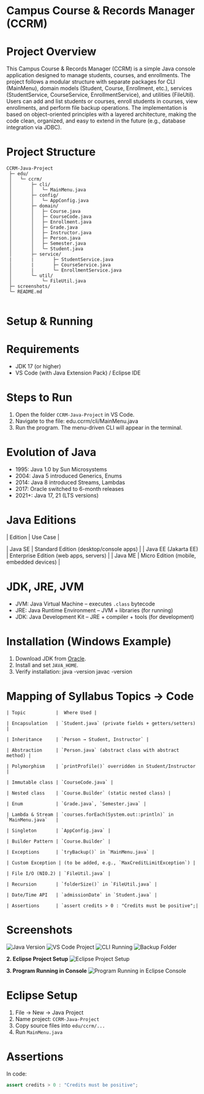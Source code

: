 # Campus Course & Records Manager (CCRM)

# Project Overview
This Campus Course & Records Manager (CCRM) is a simple Java console application designed to manage students, courses, and enrollments. The project follows a modular structure with separate packages for CLI (MainMenu), domain models (Student, Course, Enrollment, etc.), services (StudentService, CourseService, EnrollmentService), and utilities (FileUtil). Users can add and list students or courses, enroll students in courses, view enrollments, and perform file backup operations. The implementation is based on object-oriented principles with a layered architecture, making the code clean, organized, and easy to extend in the future (e.g., database integration via JDBC).


# Project Structure

```
CCRM-Java-Project
 ├─ edu/
 │   └─ ccrm/
 │       ├─ cli/
 │       │   └─ MainMenu.java
 │       ├─ config/
 │       │   └─ AppConfig.java
 │       ├─ domain/
 │       │   ├─ Course.java
 │       │   ├─ CourseCode.java
 │       │   ├─ Enrollment.java
 │       │   ├─ Grade.java
 │       │   ├─ Instructor.java
 │       │   ├─ Person.java
 │       │   ├─ Semester.java
 │       │   └─ Student.java
 │       ├─ service/
 |       |       ├─ StudentService.java
 │       |       ├─ CourseService.java
 │       |       └─ EnrollmentService.java
 │       └─ util/
 │           └─ FileUtil.java
 ├─ screenshots/
 └─ README.md  
 
 ```

# Setup & Running

# Requirements
- JDK 17 (or higher)
- VS Code (with Java Extension Pack) / Eclipse IDE

# Steps to Run
1. Open the folder `CCRM-Java-Project` in VS Code.  
2. Navigate to the file: 
        edu.ccrm/cli/MainMenu.java
3. Run the program. The menu-driven CLI will appear in the terminal.


# Evolution of Java
- 1995: Java 1.0 by Sun Microsystems  
- 2004: Java 5 introduced Generics, Enums  
- 2014: Java 8 introduced Streams, Lambdas  
- 2017: Oracle switched to 6-month releases  
- 2021+: Java 17, 21 (LTS versions)  

# Java Editions
| Edition               |    Use Case |

| Java SE               | Standard Edition (desktop/console apps)  |
| Java EE (Jakarta EE)  | Enterprise Edition (web apps, servers)   |
| Java ME               | Micro Edition (mobile, embedded devices) |

# JDK, JRE, JVM
- JVM: Java Virtual Machine –   executes `.class` bytecode  
- JRE: Java Runtime Environment –   JVM + libraries (for running)  
- JDK: Java Development Kit –   JRE + compiler + tools (for development)  


# Installation (Windows Example)
1. Download JDK from [Oracle](https://www.oracle.com/java/technologies/javase-downloads.html).  
2. Install and set `JAVA_HOME`.  
3. Verify installation:
        java -version
        javac -version

 # Mapping of Syllabus Topics → Code
 

```
| Topic           |  Where Used |

| Encapsulation   | `Student.java` (private fields + getters/setters) |

| Inheritance     | `Person → Student, Instructor` |

| Abstraction     | `Person.java` (abstract class with abstract method) |

| Polymorphism    | `printProfile()` overridden in Student/Instructor |

| Immutable class | `CourseCode.java` |

| Nested class    | `Course.Builder` (static nested class) |

| Enum            | `Grade.java`, `Semester.java` |

| Lambda & Stream | `courses.forEach(System.out::println)` in `MainMenu.java`   |

| Singleton       | `AppConfig.java` |

| Builder Pattern | `Course.Builder` |

| Exceptions      | `tryBackup()` in `MainMenu.java` |

| Custom Exception | (to be added, e.g., `MaxCreditLimitException`) |

| File I/O (NIO.2) | `FileUtil.java` |

| Recursion       | `folderSize()` in `FileUtil.java` |

| Date/Time API   | `admissionDate` in `Student.java` |

| Assertions      | `assert credits > 0 : "Credits must be positive";|
```

# Screenshots

![Java Version](screenshots/java-version.png)
![VS Code Project](screenshots/project-structure.png)
![CLI Running](screenshots/cli-run.png)
![Backup Folder](screenshots/backup.png)

        

**2. Eclipse Project Setup**
![Eclipse Project Setup](screenshots/eclipse-project-setup.png)

**3. Program Running in Console**
![Program Running in Eclipse Console](screenshots/program-running-in-console.png)


# Eclipse Setup 
1. File → New → Java Project  
2. Name project: `CCRM-Java-Project`  
3. Copy source files into `edu/ccrm/...`  
4. Run `MainMenu.java`  
# Assertions
In code:
```java
assert credits > 0 : "Credits must be positive";




